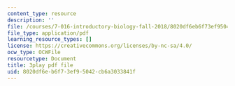 ```yaml
---
content_type: resource
description: ''
file: /courses/7-016-introductory-biology-fall-2018/8020df6eb6f73ef95042cb6a3033841f_LhbtCTwtdDU.pdf
file_type: application/pdf
learning_resource_types: []
license: https://creativecommons.org/licenses/by-nc-sa/4.0/
ocw_type: OCWFile
resourcetype: Document
title: 3play pdf file
uid: 8020df6e-b6f7-3ef9-5042-cb6a3033841f
---
```

